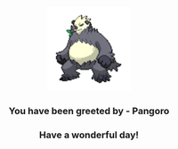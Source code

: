 <p align="center">
    <img src="https://raw.githubusercontent.com/PokeAPI/sprites/master/sprites/pokemon/675.png" width="150" height="150">
</p>
<h3 align="center">You have been greeted by - <b>Pangoro</b></h3>
<h3 align="center">Have a wonderful day!</h3>
